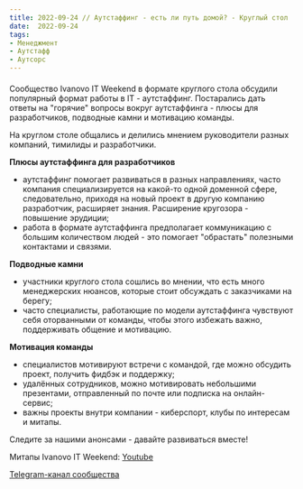 ```yaml
---
title: 2022-09-24 // Аутстаффинг - есть ли путь домой? - Круглый стол
date:  2022-09-24
tags:
- Менеджмент
- Аутстафф
- Аутсорс 
---
```

#### 

Сообщество Ivanovo IT Weekend в формате круглого стола обсудили популярный формат работы в IT - аутстаффинг.
Постарались дать ответы на "горячие" вопросы вокруг аутстаффинга - плюсы для разработчиков, подводные камни и мотивацию команды. 

На круглом столе общались и делились мнением руководители разных компаний, тимилиды и разработчики.

**Плюсы аутстаффинга для разработчиков**

* аутстаффинг помогает развиваться в разных направлениях, часто компания специализируется на какой-то одной доменной сфере, следовательно, приходя на новый проект в другую компанию разработчик, расширяет знания. Расширение кругозора - повышение эрудиции;
* работа в формате аутстаффинга предполагает коммуникацию с большим количеством людей - это помогает "обрастать" полезными контактами и связями.

**Подводные камни**

* участники круглого стола сошлись во мнении, что есть много менеджерских нюансов, которые стоит обсуждать с заказчиками на берегу; 
* часто специалисты, работающие по модели аутстаффинга чувствуют себя оторванными от команды, чтобы этого избежать важно, поддерживать общение и мотивацию.

**Мотивация команды**

* специалистов мотивируют встречи с командой, где можно обсудить проект, получить фидбэк и поддержку;
* удалённых сотрудников, можно мотивировать небольшими презентами, отправленный по почте или подписка на онлайн-сервис; 
* важны проекты внутри компании - киберспорт, клубы по интересам и митапы. 

Следите за нашими анонсами - давайте развиваться вместе!

Митапы Ivanovo IT Weekend: [Youtube](https://www.youtube.com/channel/UCvNa9tbtI1_xgiY6F1QvQZQ) 

[Telegram-канал сообщества](t.me/ivanovo_it_weekend)